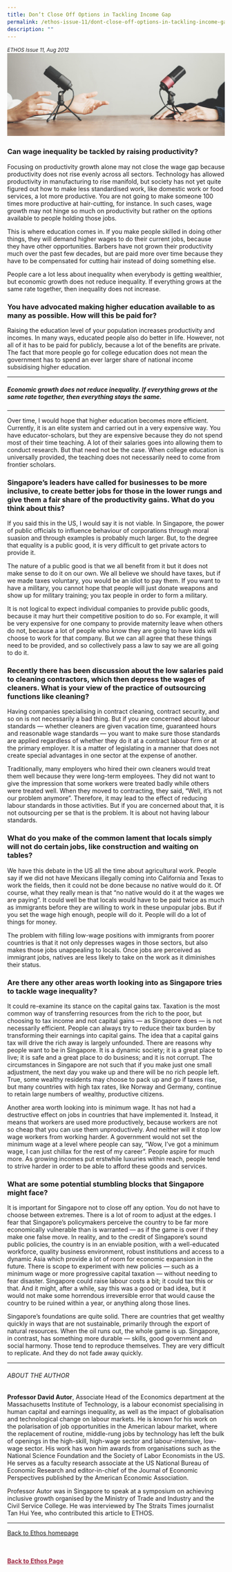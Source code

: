 ```yaml
---
title: Don’t Close Off Options in Tackling Income Gap
permalink: /ethos-issue-11/dont-close-off-options-in-tackling-income-gap/
description: ""
---
```

<style>

.back a
{
	color: #9f2943;
	font-weight: bold;
}

#banner img
{
	width:100%;
}
	
.author
{
border-bottom: 1px solid black;
margin-top:40px;
padding-bottom:30px;
border-top: 1px solid black;	

}

.author p {
	font-size: 0.9em;
	line-height:24px !important;
	}	

.break
{
   border-top: 1px solid  black;
   border-bottom: 1px solid black;
	 padding:20px;
	text-align:center;
	margin-top:50px;
}
	
.break1
{
font-family: Georgia;
	font-size:20px;
	font-style: italic;
	font-weight: bold;
}

.boxheader {
	color: white !important;
	}	

.containerbox {
	background-color: #eceedb;
	border-radius: 10px;
	padding: 5%;
	margin-top: 5%;
	
	}	

li {
	font-size: 15px !important;
	
	}	

</style>

<em><small>ETHOS Issue 11, Aug 2012</small></em>
<img src="/images/Landing_Banner_Images/banner_interview.jpg">

  
<h3>Can wage inequality be tackled by raising productivity? </h3>  
  
<p> Focusing on productivity growth alone may not close the wage gap because productivity does not rise evenly across all sectors. Technology has allowed productivity in manufacturing to rise manifold, but society has not yet quite figured out how to make less standardised work, like domestic work or food services, a lot more productive. You are not going to make someone 100 times more productive at hair-cutting, for instance. In such cases, wage growth may not hinge so much on productivity but rather on the options available to people holding those jobs.</p>  
  
<p> This is where education comes in. If you make people skilled in doing other things, they will demand higher wages to do their current jobs, because they have other opportunities. Barbers have not grown their productivity much over the past few decades, but are paid  
more over time because they have to be compensated for cutting hair instead of doing something else.</p>  
  
<p> People care a lot less about inequality when everybody is getting wealthier, but economic growth does not reduce inequality. If  
everything grows at the same rate together, then inequality does not increase. </p>  
  
<h3> You have advocated making higher education available to as many as possible. How will this be paid for? </h3>  
  
<p> Raising the education level of your population increases productivity and incomes. In many ways, educated people also do better in life. However, not all of it has to be paid for publicly, because a lot of the benefits are private. The fact that more people go for college education does not mean the government has to spend an ever larger share of national income subsidising higher education.</p>  
  
<hr>  
  
<h5><em>  
Economic growth does not reduce inequality. If everything grows at the same rate together, then everything stays the same.  
</em></h5>  
  
<hr>  
  
<p> Over time, I would hope that higher education becomes more efficient. Currently, it is an elite system and carried out in a very expensive way. You have educator-scholars, but they are expensive because they do not spend most of their time teaching. A lot of their salaries goes into allowing them to conduct research. But that need not be the case. When college education is universally provided, the teaching does not necessarily need to come from frontier scholars.</p>  
  
<h3> Singapore’s leaders have called for businesses to be more inclusive, to create better jobs for those in the lower rungs and give them a fair share of the productivity gains. What do you think about this? </h3>  
  
<p> If you said this in the US, I would say it is not viable. In Singapore, the power of public officials to influence behaviour of corporations through moral suasion and through examples is probably much larger. But, to the degree that equality is a public good, it is very difficult to get private actors to provide it. </p>  
  
<p> The nature of a public good is that we all benefit from it but it does not make sense to do it on our own. We all believe we should have taxes, but if we made taxes voluntary, you would be an idiot to pay them. If you want to have a military, you cannot hope that people  
will just donate weapons and show up for military training; you tax people in order to form a military. </p>  
  
<p> It is not logical to expect individual companies to provide public goods, because it may hurt their competitive position to do so. For example, it will be very expensive for one company to provide maternity leave when others do not, because a lot of people who know they are going to have kids will choose to work for that company. But we can all agree that these things need to be provided, and so collectively pass a law to say we are all going to do it.</p>  
  
<h3> Recently there has been discussion about the low salaries paid to cleaning contractors, which then depress the wages of cleaners. What is your view of the practice of outsourcing functions like cleaning?  
</h3>  
  
<p> Having companies specialising in contract cleaning, contract security, and so on is not necessarily a bad thing. But if you are concerned about labour standards — whether cleaners are given vacation time, guaranteed hours and reasonable wage standards — you want to make sure those standards are applied regardless of whether they do it at a contract labour firm or at the primary employer. It is a matter of  
legislating in a manner that does not create special advantages in one sector at the expense of another.</p>  
  
<p> Traditionally, many employers who hired their own cleaners would treat them well because they were long-term employees. They did not want to give the impression that some workers were treated badly while others were treated well. When they moved to contracting, they said, “Well, it’s not our problem anymore”. Therefore, it may lead to the  
effect of reducing labour standards in those activities. But if you are concerned about that, it is not outsourcing per se that is the problem. It is about not having labour standards.</p>  
  
<h3>What do you make of the common lament that locals simply will not do certain jobs, like construction and waiting on tables? </h3>  
  
<p> We have this debate in the US all the time about agricultural work. People say if we did not have Mexicans illegally coming into California and Texas to work the fields, then it could not be done because no native would do it. Of course, what they really mean is that “no native would do it at the wages we are paying”. It could well be that locals would have to be paid twice as much as immigrants  
before they are willing to work in these unpopular jobs. But if you set the wage high enough, people will do it. People will do a lot of things for money. </p>  
  
<p> The problem with filling low-wage positions with immigrants from poorer countries is that it not only depresses wages in those sectors, but also makes those jobs unappealing to locals. Once jobs are perceived as immigrant jobs, natives are less likely to take on the  
work as it diminishes their status. </p>  
  
<h3> Are there any other areas worth looking into as Singapore tries to tackle wage inequality? </h3>  
  
<p> It could re-examine its stance on the capital gains tax. Taxation is the most common way of transferring resources from the rich to the poor, but choosing to tax income and not capital gains — as Singapore does — is not necessarily efficient. People can always try to reduce  
their tax burden by transforming their earnings into capital gains. The idea that a capital gains tax will drive the rich away is largely unfounded. There are reasons why people want to be in Singapore. It is a dynamic society; it is a great place to live; it is safe and a  
great place to do business; and it is not corrupt. The circumstances in Singapore are not such that if you make just one small adjustment, the next day you wake up and there will be no rich people left. True, some wealthy residents may choose to pack up and go if taxes rise,  
but many countries with high tax rates, like Norway and Germany, continue to retain large numbers of wealthy, productive citizens.</p>  
  
<p> Another area worth looking into is minimum wage. It has not had a destructive effect on jobs in countries that have implemented it. Instead, it means that workers are used more productively, because workers are not so cheap that you can use them unproductively. And neither will it stop low wage workers from working harder. A government would not set the minimum wage at a level where people can say, “Wow, I’ve got a minimum wage, I can just chillax for the rest of my career”. People aspire for much more. As growing incomes put erstwhile luxuries within reach, people tend to strive harder in order to be able to afford these goods and services. </p>  
  
<h3> What are some potential stumbling blocks that Singapore might face? </h3>  
  
<p> It is important for Singapore not to close off any option. You do not have to choose between extremes. There is a lot of room to adjust at the edges. I fear that Singapore’s policymakers perceive the country to be far more economically vulnerable than is warranted — as if the game is over if they make one false move. In reality, and to the credit of Singapore’s sound public policies, the country is in an enviable position, with a well-educated workforce, quality business environment, robust institutions and access to a dynamic Asia which provide a lot of room for economic expansion in the future. There is scope to experiment with new policies — such as a minimum wage or more progressive capital taxation — without needing to fear disaster. Singapore could raise labour costs a bit; it could tax this or that. And it might, after a while, say this was a good or bad idea, but it would not make some horrendous irreversible error that would cause the country to be ruined within a year, or anything along those lines.  
</p>  
  
<p> Singapore’s foundations are quite solid. There are countries that get wealthy quickly in ways that are not sustainable, primarily through the export of natural resources. When the oil runs out, the whole game is up. Singapore, in contrast, has something more durable — skills, good government and social harmony. Those tend to reproduce themselves. They are very difficult to replicate. And they do not fade away quickly.  </p>  
  
<hr>  
  
<h6>ABOUT THE AUTHOR</h6>  
  
<p class="small-text"><strong>Professor David Autor</strong>, Associate Head of the Economics department at the Massachusetts Institute of Technology, is a labour economist specialising in human capital and earnings inequality, as well as the impact of globalisation and technological change on labour markets. He is known for his work on the polarisation of job opportunities in the American labour market, where the replacement of routine, middle-rung jobs by technology has left the bulk of openings in the high-skill, high-wage sector and labour-intensive, low-wage sector. His work has won him awards from organisations such as the National Science Foundation and the Society of Labor Economists in the US. He serves as a faculty research associate at the US National Bureau of Economic Research and editor-in-chief of the Journal of Economic Perspectives published by the American Economic Association.</p>  
  
<p class="small-text">Professor Autor was in Singapore to speak at a symposium on achieving inclusive growth organised by the Ministry of Trade and Industry and the Civil Service College. He was interviewed by The Straits Times journalist Tan Hui Yee, who contributed this article to ETHOS.</p>  
  
<hr>  
  
<p><a href="../../ethos.html">Back to Ethos homepage</a></p>




<br>
<br>	
<div class="back">
<a href="/ethos/">Back to Ethos Page</a>	
</div>